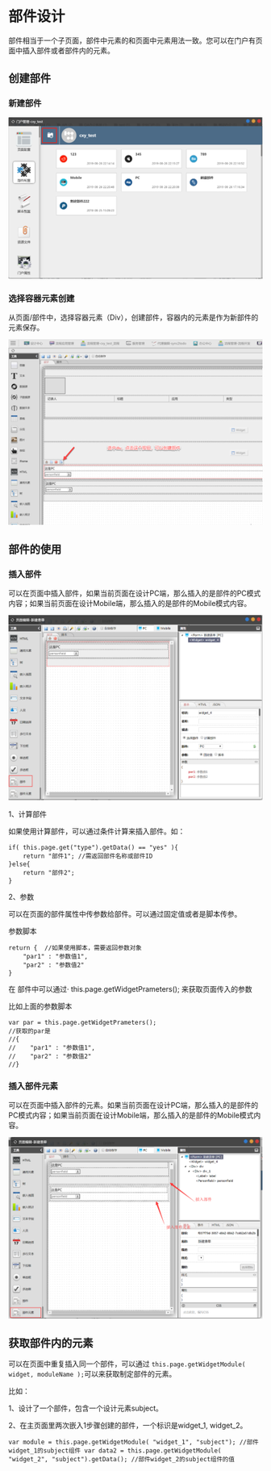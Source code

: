 # 部件设计

部件相当于一个子页面，部件中元素的和页面中元素用法一致。您可以在门户有页面中插入部件或者部件内的元素。

## 创建部件

### 新建部件

![&#x3001;](../.gitbook/assets/qq-tu-pian-20190827105037%20%281%29.png)

### 选择容器元素创建

从页面/部件中，选择容器元素（Div），创建部件，容器内的元素是作为新部件的元素保存。

![](../.gitbook/assets/2019-08-27_10-54-42.png)

## 部件的使用

### 插入部件

可以在页面中插入部件，如果当前页面在设计PC端，那么插入的是部件的PC模式内容；如果当前页面在设计Mobile端，那么插入的是部件的Mobile模式内容。

![](../.gitbook/assets/qq-tu-pian-20190827110715.png)

1、计算部件

如果使用计算部件，可以通过条件计算来插入部件。如：

```text
if( this.page.get("type").getData() == "yes" ){
    return "部件1"; //需返回部件名称或部件ID
}else{
    return "部件2";
}
```

2、参数

 可以在页面的部件属性中传参数给部件。可以通过固定值或者是脚本传参。

参数脚本

```text
return {  //如果使用脚本，需要返回参数对象
    "par1" : "参数值1",
    "par2" : "参数值2"
}
```

在 部件中可以通过· this.page.getWidgetPrameters\(\); 来获取页面传入的参数

比如上面的参数脚本

```text
var par = this.page.getWidgetPrameters();
//获取的par是
//{
//    "par1" : "参数值1",
//    "par2" : "参数值2"
//}
```

### 插入部件元素

可以在页面中插入部件的元素。如果当前页面在设计PC端，那么插入的是部件的PC模式内容；如果当前页面在设计Mobile端，那么插入的是部件的Mobile模式内容。

![](../.gitbook/assets/qq-tu-pian-20190827113520.png)

## 获取部件内的元素

可以在页面中重复插入同一个部件，可以通过 `this.page.getWidgetModule( widget, moduleName );`可以来获取制定部件的元素。

比如：

1、设计了一个部件，包含一个设计元素subject。 

2、在主页面里两次嵌入1步骤创建的部件，一个标识是widget\_1, widget\_2。 

`var module = this.page.getWidgetModule( "widget_1", "subject"); //部件widget_1的subject组件 var data2 = this.page.getWidgetModule( "widget_2", "subject").getData(); //部件widget_2的subject组件的值`

